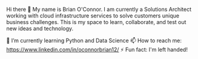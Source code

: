 Hi there 👋 My name is Brian O'Connor. I am currently a Solutions Architect working with cloud infrastructure services to solve customers unique business challenges. This is my space to learn, collaborate, and test out new ideas and technology. 

🌱 I’m currently learning Python and Data Science
📫 How to reach me: https://www.linkedin.com/in/oconnorbrian12/
⚡ Fun fact: I'm left handed!
